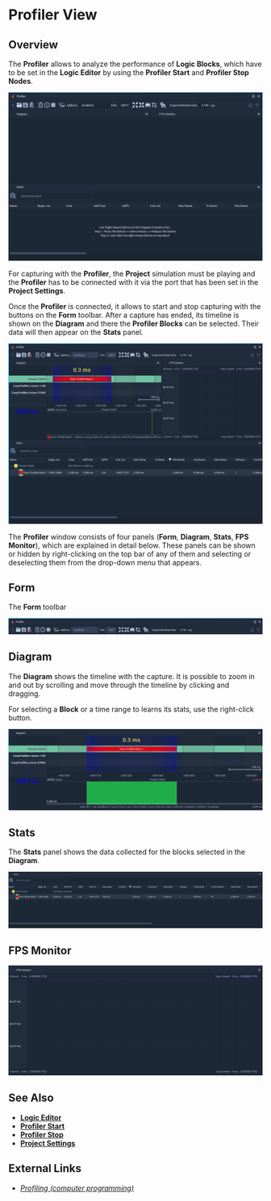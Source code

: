 # Profiler View

## Overview

The **Profiler** allows to analyze the performance of **Logic Blocks**, which have to be set in the **Logic Editor** by using the **Profiler Start** and **Profiler Stop** **Nodes**.

![](../.gitbook/assets/profiler-view.png)

For capturing with the **Profiler**, the **Project** simulation must be playing and the **Profiler** has to be connected with it via the port that has been set in the **Project Settings**.

Once the **Profiler** is connected, it allows to start and stop capturing with the buttons on the **Form** toolbar. After a capture has ended, its timeline is shown on the **Diagram** and there the **Profiler Blocks** can be selected. Their data will then appear on the **Stats** panel.

![](../.gitbook/assets/profiler-view-connected.png)

The **Profiler** window consists of four panels (**Form**, **Diagram**, **Stats**, **FPS Monitor**), which are explained in detail below. These panels can be shown or hidden by right-clicking on the top bar of any of them and selecting or deselecting them from the drop-down menu that appears.

## Form

The **Form** toolbar 

![](../.gitbook/assets/profiler-form.png)

## Diagram

The **Diagram** shows the timeline with the capture. It is possible to zoom in and out by scrolling and move through the timeline by clicking and dragging.

For selecting a **Block** or a time range to learns its stats, use the right-click button.

![](../.gitbook/assets/profiler-diagram.png)

## Stats

The **Stats** panel shows the data collected for the blocks selected in the **Diagram**.

![](../.gitbook/assets/profiler-stats.png)

## FPS Monitor

![](../.gitbook/assets/profiler-fps-monitor.png)

## See Also

* [**Logic Editor**](logic-editor.md)
* [**Profiler Start**](../toolbox/development/profiler-start.md)
* [**Profiler Stop**](../toolbox/development/profiler-stop.md)
* [**Project Settings**](project-settings.md)

## External Links

* [_Profiling (computer programming)_](https://en.wikipedia.org/wiki/Profiling_%28computer_programming%29)
